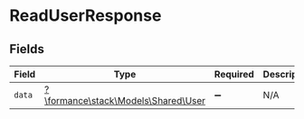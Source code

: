# ReadUserResponse


## Fields

| Field                                                              | Type                                                               | Required                                                           | Description                                                        |
| ------------------------------------------------------------------ | ------------------------------------------------------------------ | ------------------------------------------------------------------ | ------------------------------------------------------------------ |
| `data`                                                             | [?\formance\stack\Models\Shared\User](../../Models/Shared/User.md) | :heavy_minus_sign:                                                 | N/A                                                                |